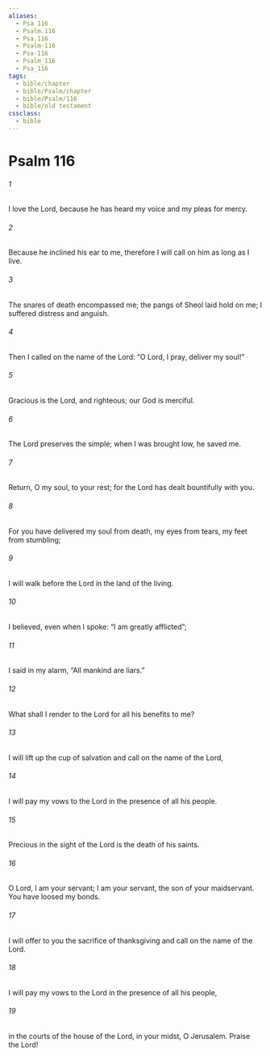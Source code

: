 ```yaml
---
aliases:
  - Psa 116
  - Psalm.116
  - Psa.116
  - Psalm-116
  - Psa-116
  - Psalm_116
  - Psa_116
tags:
  - bible/chapter
  - bible/Psalm/chapter
  - bible/Psalm/116
  - bible/old testament
cssclass:
  - bible
---
```


# Psalm 116

###### 1
I love the Lord, because he has heard my voice and my pleas for mercy.
###### 2
Because he inclined his ear to me, therefore I will call on him as long as I live.
###### 3
The snares of death encompassed me; the pangs of Sheol laid hold on me; I suffered distress and anguish.
###### 4
Then I called on the name of the Lord: “O Lord, I pray, deliver my soul!”
###### 5
Gracious is the Lord, and righteous; our God is merciful.
###### 6
The Lord preserves the simple; when I was brought low, he saved me.
###### 7
Return, O my soul, to your rest; for the Lord has dealt bountifully with you.
###### 8
For you have delivered my soul from death, my eyes from tears, my feet from stumbling;
###### 9
I will walk before the Lord   in the land of the living.
###### 10
I believed, even when I spoke: “I am greatly afflicted”;
###### 11
I said in my alarm,   “All mankind are liars.”
###### 12
What shall I render to the Lord for all his benefits to me?
###### 13
I will lift up the cup of salvation and call on the name of the Lord,
###### 14
I will pay my vows to the Lord in the presence of all his people.
###### 15
Precious in the sight of the Lord is the death of his saints.
###### 16
O Lord, I am your servant; I am your servant, the son of your maidservant. You have loosed my bonds.
###### 17
I will offer to you the sacrifice of thanksgiving and call on the name of the Lord.
###### 18
I will pay my vows to the Lord in the presence of all his people,
###### 19
in the courts of the house of the Lord, in your midst, O Jerusalem.   Praise the Lord!



